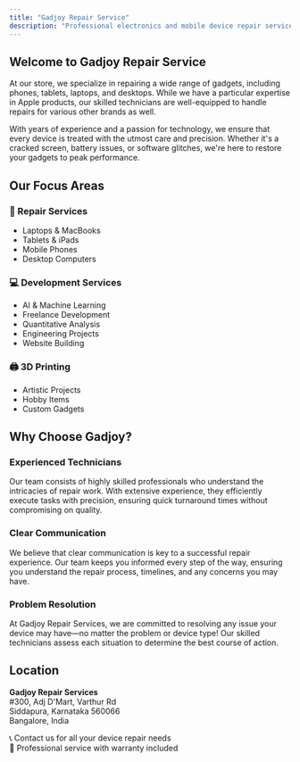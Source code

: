 ```yaml
---
title: "Gadjoy Repair Service"
description: "Professional electronics and mobile device repair services in Bangalore"
---
```

## Welcome to Gadjoy Repair Service

At our store, we specialize in repairing a wide range of gadgets, including phones, tablets, laptops, and desktops. While we have a particular expertise in Apple products, our skilled technicians are well-equipped to handle repairs for various other brands as well.

With years of experience and a passion for technology, we ensure that every device is treated with the utmost care and precision. Whether it's a cracked screen, battery issues, or software glitches, we're here to restore your gadgets to peak performance.

## Our Focus Areas

### 🔧 Repair Services
- Laptops & MacBooks
- Tablets & iPads  
- Mobile Phones
- Desktop Computers

### 💻 Development Services
- AI & Machine Learning
- Freelance Development
- Quantitative Analysis
- Engineering Projects
- Website Building

### 🖨️ 3D Printing
- Artistic Projects
- Hobby Items
- Custom Gadgets

## Why Choose Gadjoy?

### Experienced Technicians
Our team consists of highly skilled professionals who understand the intricacies of repair work. With extensive experience, they efficiently execute tasks with precision, ensuring quick turnaround times without compromising on quality.

### Clear Communication
We believe that clear communication is key to a successful repair experience. Our team keeps you informed every step of the way, ensuring you understand the repair process, timelines, and any concerns you may have.

### Problem Resolution
At Gadjoy Repair Services, we are committed to resolving any issue your device may have—no matter the problem or device type! Our skilled technicians assess each situation to determine the best course of action.

## Location

**Gadjoy Repair Services**  
#300, Adj D'Mart, Varthur Rd  
Siddapura, Karnataka 560066  
Bangalore, India

📞 Contact us for all your device repair needs  
📧 Professional service with warranty included
